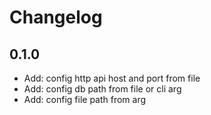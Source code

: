 # Changelog

## 0.1.0
- Add: config http api host and port from file
- Add: config db path from file or cli arg
- Add: config file path from arg
